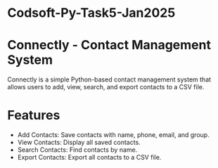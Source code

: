 # Codsoft-Py-Task5-Jan2025
# Connectly - Contact Management System
Connectly is a simple Python-based contact management system that allows users to add, view, search, and export contacts to a CSV file.

# Features
- Add Contacts: Save contacts with name, phone, email, and group.
- View Contacts: Display all saved contacts.
- Search Contacts: Find contacts by name.
-  Export Contacts: Export all contacts to a CSV file.
